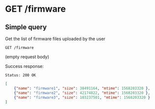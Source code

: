 # GET /firmware

## Simple query

Get the list of firmware files uploaded by the user

```text
GET /firmware
```

(empty request body)

Success response:

    Status: 200 OK

```json
[
    {"name": "firmware1", "size": 38491164, "mtime": 1568203320 },
    {"name": "firmware2", "size": 42174822, "mtime": 1568203320 },
    {"name": "firmware3", "size": 103237501, "mtime": 1568203320 }
]
```
